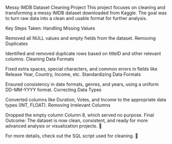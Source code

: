 Messy IMDB Dataset Cleaning Project
This project focuses on cleaning and transforming a messy IMDB dataset downloaded from Kaggle. The goal was to turn raw data into a clean and usable format for further analysis.

Key Steps Taken:
Handling Missing Values

Removed all NULL values and empty fields from the dataset.
Removing Duplicates

Identified and removed duplicate rows based on titleID and other relevant columns.
Cleaning Data Formats

Fixed extra spaces, special characters, and common errors in fields like Release Year, Country, Income, etc.
Standardizing Data Formats

Ensured consistency in date formats, genres, and years, using a uniform DD-MM-YYYY format.
Correcting Data Types

Converted columns like Duration, Votes, and Income to the appropriate data types (INT, FLOAT).
Removing Irrelevant Columns

Dropped the empty column Column 8, which served no purpose.
Final Outcome:
The dataset is now clean, consistent, and ready for more advanced analysis or visualization projects. 🎉

For more details, check out the SQL script used for cleaning. 🚀
